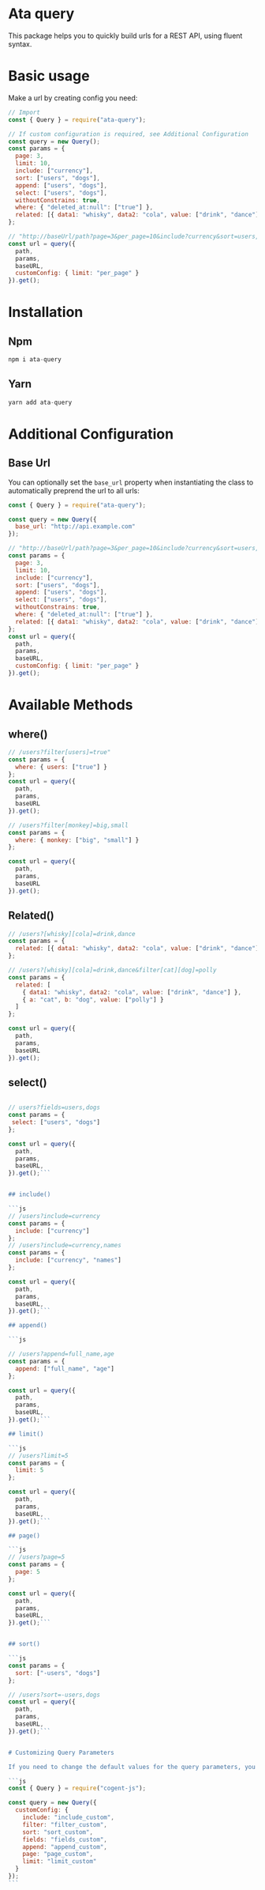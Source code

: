 # Ata query

This package helps you to quickly build urls for a REST API, using fluent syntax.

# Basic usage

Make a url by creating config you need:

```js
// Import
const { Query } = require("ata-query");

// If custom configuration is required, see Additional Configuration
const query = new Query();
const params = {
  page: 3,
  limit: 10,
  include: ["currency"],
  sort: ["users", "dogs"],
  append: ["users", "dogs"],
  select: ["users", "dogs"],
  withoutConstrains: true,
  where: { "deleted_at:null": ["true"] },
  related: [{ data1: "whisky", data2: "cola", value: ["drink", "dance"] }]
};

// "http://baseUrl/path?page=3&per_page=10&include?currency&sort=users,dogs&append=users,dogs&fields=users,dogs&without_constrains=true&filter[deleted_at:null]=true&[data1][data2]=drink,dance"
const url = query({
  path,
  params,
  baseURL,
  customConfig: { limit: "per_page" }
}).get();
```

# Installation

## Npm

```js
npm i ata-query
```

## Yarn

```js
yarn add ata-query
```

# Additional Configuration

## Base Url

You can optionally set the `base_url` property when instantiating the class to automatically preprend the url to all urls:

```js
const { Query } = require("ata-query");

const query = new Query({
  base_url: "http://api.example.com"
});

// "http://baseUrl/path?page=3&per_page=10&include?currency&sort=users,dogs&append=users,dogs&fields=users,dogs&without_constrains=true&filter[deleted_at:null]=true&[data1][data2]=drink,dance"
const params = {
  page: 3,
  limit: 10,
  include: ["currency"],
  sort: ["users", "dogs"],
  append: ["users", "dogs"],
  select: ["users", "dogs"],
  withoutConstrains: true,
  where: { "deleted_at:null": ["true"] },
  related: [{ data1: "whisky", data2: "cola", value: ["drink", "dance"] }]
};
const url = query({
  path,
  params,
  baseURL,
  customConfig: { limit: "per_page" }
}).get();
```

# Available Methods

## where()

```js
// /users?filter[users]=true"
const params = {
  where: { users: ["true"] }
};
const url = query({
  path,
  params,
  baseURL
}).get();

// /users?filter[monkey]=big,small
const params = {
  where: { monkey: ["big", "small"] }
};

const url = query({
  path,
  params,
  baseURL
}).get();
```

## Related()

```js
// /users?[whisky][cola]=drink,dance
const params = {
  related: [{ data1: "whisky", data2: "cola", value: ["drink", "dance"] }]
};

// /users?[whisky][cola]=drink,dance&filter[cat][dog]=polly
const params = {
  related: [
    { data1: "whisky", data2: "cola", value: ["drink", "dance"] },
    { a: "cat", b: "dog", value: ["polly"] }
  ]
};

const url = query({
  path,
  params,
  baseURL
}).get();
```

## select()

````js

// users?fields=users,dogs
const params = {
 select: ["users", "dogs"]
};

const url = query({
  path,
  params,
  baseURL,
}).get();```


## include()

```js
// /users?include=currency
const params = {
  include: ["currency"]
};
// /users?include=currency,names
const params = {
  include: ["currency", "names"]
};

const url = query({
  path,
  params,
  baseURL,
}).get();```

## append()

```js

// /users?append=full_name,age
const params = {
  append: ["full_name", "age"]
};

const url = query({
  path,
  params,
  baseURL,
}).get();```

## limit()

```js
// /users?limit=5
const params = {
  limit: 5
};

const url = query({
  path,
  params,
  baseURL,
}).get();```

## page()

```js
// /users?page=5
const params = {
  page: 5
};

const url = query({
  path,
  params,
  baseURL,
}).get();```


## sort()

```js
const params = {
  sort: ["-users", "dogs"]
};

// /users?sort=-users,dogs
const url = query({
  path,
  params,
  baseURL,
}).get();```


# Customizing Query Parameters

If you need to change the default values for the query parameters, you can optionally pass in a configuration object when initializing your query object.

```js
const { Query } = require("cogent-js");

const query = new Query({
  customConfig: {
    include: "include_custom",
    filter: "filter_custom",
    sort: "sort_custom",
    fields: "fields_custom",
    append: "append_custom",
    page: "page_custom",
    limit: "limit_custom"
  }
});
```
````
